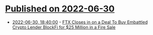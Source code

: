 # [Published on 2022-06-30](index.md)

* [2022-06-30, 18:40:00](https://slashdot.org/story/22/06/30/1811245/ftx-closes-in-on-a-deal-to-buy-embattled-crypto-lender-blockfi-for-25-million-in-a-fire-sale?utm_source=rss1.0mainlinkanon&utm_medium=feed) - [FTX Closes in on a Deal To Buy Embattled Crypto Lender BlockFi for $25 Million in a Fire Sale](https://slashdot.org/story/22/06/30/1811245/ftx-closes-in-on-a-deal-to-buy-embattled-crypto-lender-blockfi-for-25-million-in-a-fire-sale?utm_source=rss1.0mainlinkanon&utm_medium=feed)
